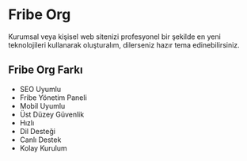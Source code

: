 # Fribe Org

Kurumsal veya kişisel web sitenizi profesyonel bir şekilde en yeni teknolojileri kullanarak oluşturalım, dilerseniz hazır tema edinebilirsiniz.

## Fribe Org Farkı

- SEO Uyumlu 
- Fribe Yönetim Paneli 
- Mobil Uyumlu
- Üst Düzey Güvenlik
- Hızlı
- Dil Desteği
- Canlı Destek
- Kolay Kurulum
